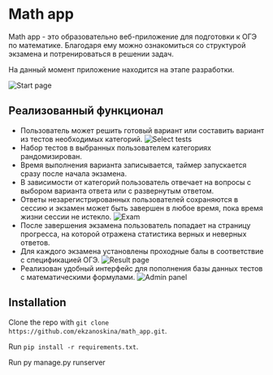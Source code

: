 Math app
===============

Math app - это образовательно веб-приложение для подготовки к ОГЭ по математике. Благодаря ему можно ознакомиться со структурой экзамена и потренироваться в решении задач.

На данный момент приложение находится на этапе разработки.

![Start page](https://i.imgur.com/lc1j2sF.png "Start page")


Реализованный функционал
----------------
* Пользователь может решить готовый вариант или составить вариант из тестов необходимых категорий.
![Select tests](https://i.imgur.com/4w2XFVr.png "Select tests")
* Набор тестов в выбранных пользователем категориях рандомизирован.
* Время выполнения варианта записывается, таймер запускается сразу после начала экзамена.
* В зависимости от категорий пользователь отвечает на вопросы с выбором варианта ответа или с развернутым ответом.
* Ответы незарегистрированных пользователей сохраняются в сессию и экзамен может быть завершен в любое время, пока время жизни сессии не истекло.
![Exam](https://i.imgur.com/KLbtJor.png "Exam")  
* После завершения экзамена пользователь попадает на страницу прогресса, на которой отражена статистика верных и неверных ответов.
* Для каждого экзамена установлены проходные балы в соответствие с спецификацией ОГЭ.
![Result page](https://i.imgur.com/xxWsskl.png "Result")
* Реализован удобный интерфейс для пополнения базы данных тестов с математическими формулами.
![Admin panel](https://i.imgur.com/o3nxhAp.png "Admin interface")


Installation
------------
Clone the repo with `git clone https://github.com/ekzanoskina/math_app.git`.

Run `pip install -r requirements.txt`.

Run py manage.py runserver

